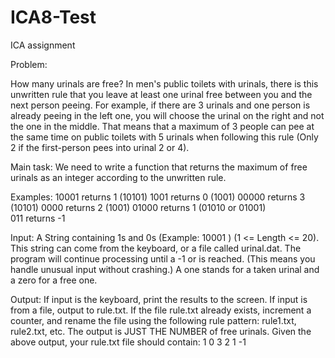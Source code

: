 # ICA8-Test
ICA assignment

Problem:

How many urinals are free? 
In men's public toilets with urinals, there is this unwritten rule that you leave at least one urinal free between you and the next person peeing. For example, if there are 3 urinals and one person is already peeing in the left one, you will choose the urinal on the right and not the one in the middle. That means that a maximum of 3 people can pee at the same time on public toilets with 5 urinals when following this rule (Only 2 if the first-person pees into urinal 2 or 4). 

Main task: 
We need to write a function that returns the maximum of free urinals as an integer according to the unwritten rule. 

Examples:
10001 returns 1 (10101) 
1001 returns 0 (1001) 
00000 returns 3 (10101) 
0000 returns 2 (1001) 
01000 returns 1 (01010 or 01001)  
011 returns -1 

Input:
A String containing 1s and 0s (Example:  10001 ) (1 <= Length <= 20). This string can come from the keyboard, or a file called urinal.dat. The program will continue processing until a -1 or <eof> is reached. (This means you handle unusual input without crashing.) A one stands for a taken urinal and a zero for a free one. 

Output:
If input is the keyboard, print the results to the screen. If input is from a file, output to rule.txt. If the file rule.txt already exists, increment a counter, and rename the file using the following rule pattern:  rule1.txt, rule2.txt, etc. The output is JUST THE NUMBER of free urinals. Given the above output, your rule.txt file should contain: 
1 
0 
3 
2 
1 
-1 
